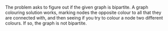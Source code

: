 The problem asks to figure out if the given graph is bipartite. A graph colouring solution works, marking nodes the opposite colour to all that they are connected with, and then seeing if you try to colour a node two different colours. If so, the graph is not bipartite.
